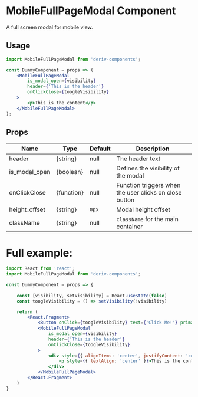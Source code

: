 # MobileFullPageModal Component

A full screen modal for mobile view.


## Usage

```jsx
import MobileFullPageModal from 'deriv-components';

const DummyComponent = props => (
    <MobileFullPageModal
        is_modal_open={visibility}
        header={'This is the header'}
        onClickClose={toogleVisibility}
    >
        <p>This is the content</p>
    </MobileFullPageModal>
);
```

## Props


| Name            | Type        | Default     | Description                                             |
| --------------- | ----------- | ----------- | ------------------------------------------------------- |
| header          | {string}    | null        | The header text                                         |
| is\_modal\_open | {boolean}   | null        | Defines the visibility of the modal                     |
| onClickClose    | {function}  | null        | Function triggers when the user clicks on close button  |
| height_offset   | {string}    | `0px`       | Modal height offset                                     |
| className       | {string}    | null        | `className` for the main container                      |


# Full example:

```jsx
import React from 'react';
import MobileFullPageModal from 'deriv-components';

const DummyComponent = props => {
    
    const [visibility, setVisibility] = React.useState(false)
    const toogleVisibility = () => setVisibility(!visibility)

    return (
        <React.Fragment>
            <Button onClick={toogleVisibility} text={'Click Me!'} primary medium />
            <MobileFullPageModal
                is_modal_open={visibility}
                header={'This is the header'}
                onClickClose={toogleVisibility}
            >
                <div style={{ alignItems: 'center', justifyContent: 'center', width: '100%', height: '100%', display: 'flex' }}>
                    <p style={{ textAlign: 'center' }}>This is the content</p>
                </div>
            </MobileFullPageModal>
        </React.Fragment>
    )
}
```